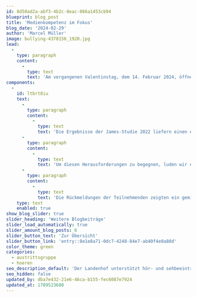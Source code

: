 ```yaml
---
id: 8d50ad2a-abf3-4b2c-8eac-066a1453cb94
blueprint: blog_post
title: 'Medienkompetenz im Fokus'
blog_date: '2024-02-29'
author: 'Marcel Müller'
image: bullying-4378156_1920.jpg
lead:
  -
    type: paragraph
    content:
      -
        type: text
        text: 'Am vergangenen Valentinstag, dem 14. Februar 2024, öffnete die Aula am Landenhof ihre Türen für eine Veranstaltung unserer Austrittsgruppe, die sich ganz der Medienkompetenz widmete. In einer Zeit, in der die Digitalisierung rasch fortschreitet, ist es wichtig, Jugendliche auf die Gefahren und Herausforderungen des Internets vorzubereiten.'
components:
  -
    id: ltbrt8iu
    text:
      -
        type: paragraph
        content:
          -
            type: text
            text: 'Die Ergebnisse der James-Studie 2022 liefern einen ernüchternden Kontext für diese Aufgabe: Ein stetiger Rückgang des Schutzes der eigenen Privatsphäre und ein Anstieg negativer Erfahrungen wie Cybermobbing und sexuelle Belästigung sind alarmierende Trends, mit denen wir uns befassen müssen.'
      -
        type: paragraph
        content:
          -
            type: text
            text: 'Um diesen Herausforderungen zu begegnen, luden wir eine Expertin im Bereich Medienpädagogik zu einem interaktiven Workshop ein. Gemeinsam mit unseren Schülerinnen und Schülern wurde das Thema "Handy-Terror" eingehend behandelt. Der Workshop basierte auf einem realen Fall von Cybercrime, der dank eines Beitrags auf ZDF.de zur Grundlage einer lebhaften Diskussion wurde. Ziel war es, den Jugendlichen nicht nur die Augen für die Realität und die möglichen Folgen von Cybermobbing zu öffnen, sondern auch ihr kritisches Denken zu schärfen und sie zu befähigen, solche Fälle selbstständig zu beurteilen.'
      -
        type: paragraph
        content:
          -
            type: text
            text: 'Die Rückmeldungen der Teilnehmenden zeigten ein gemischtes Bild: Viele äusserten, dass ihnen der Workshop geholfen hat, bereits Gelerntes zu wiederholen und zu vertiefen, während andere auch neue Erkenntnisse gewannen. Es wurde deutlich, wie wichtig es ist, sich regelmässig über die Risiken des digitalen Raumes auszutauschen und die Jugendlichen zu einem verantwortungsvollen Umgang mit Medien zu ermutigen. Die Auseinandersetzung mit dem Thema Cybermobbing und Medienkompetenz leistet einen entscheidenden Beitrag zur Entwicklung einer sicheren und bewussten Nutzung digitaler Medien.'
    type: text
    enabled: true
show_blog_slider: true
slider_heading: 'Weitere Blogbeiträge'
slider_load_automatically: true
slider_amount_blog_posts: 6
slider_button_text: 'Zur Übersicht'
slider_button_link: 'entry::8e1e8a71-0dc7-4248-84e7-ab40f4e0a88d'
color_theme: green
categories:
  - austrittsgruppe
  - hoeren
seo_description_default: 'Der Landenhof unterstützt hör- und sehbeeinträchtigte Kinder & Jugendliche in ihrem selbstbestimmten Leben durch Förderung ihrer Fähigkeiten & Entwicklung'
seo_hidden: false
updated_by: dba7e432-21e6-46ca-b155-fec6087e7924
updated_at: 1709523680
---
```

